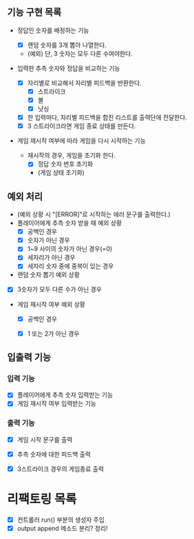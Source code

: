 ## 기능 구현 목록
- 정답인 숫자를 배정하는 기능
    - [x] 랜덤 숫자를 3개 뽑아 나열한다.
    - (예외) 단, 3 숫자는 모두 다른 수여야한다.

- 입력한 추측 숫자와 정답을 비교하는 기능  
  - [x] 자리별로 비교해서 자리별 피드백을 반환한다.
    - [x] 스트라이크
    - [x] 볼
    - [x] 낫싱
  - [x] 한 입력마다, 자리별 피드백을 합친 리스트를 출력단에 전달한다.
  - [x] 3 스트라이크라면 게임 종료 상태를 만든다. 

- 게임 재시작 여부에 따라 게임을 다시 시작하는 기능
  - 재시작의 경우, 게임을 초기화 한다.
    - [x] 정답 숫자 번호 초기화
    - (게임 상태 초기화)


## 예외 처리
- (예외 상황 시 "[ERROR]"로 시작하는 에러 문구를 출력한다.)
- 플레이어에게 추측 숫자 받을 때 예외 상황
  - [x] 공백인 경우
  - [x] 숫자가 아닌 경우
  - [x] 1~9 사이의 숫자가 아닌 경우(=0)
  - [x] 세자리가 아닌 경우
  - [x] 세자리 숫자 중에 중복이 있는 경우
-  랜덤 숫자 뽑기 예외 상황
  - [x] 3숫자가 모두 다른 수가 아닌 경우
- 게임 재시작 여부 예외 상황
  - [x] 공백인 경우
  - [x] 1 또는 2가 아닌 경우 



## 입출력 기능
### 입력 기능
- [x] 플레이어에게 추측 숫자 입력받는 기능 
- [x] 게임 재시작 여부 입력받는 기능

### 출력 기능
- [x] 게임 시작 문구를 출력
- [x] 추측 숫자에 대한 피드백 출력
- [x] 3스트라이크 경우의 게임종료 출력


# 리팩토링 목록
- [x] 컨트롤러 run() 부분의 생성자 주입
- [x] output append 메소드 분리? 정리!